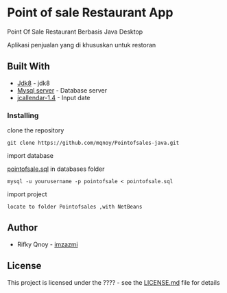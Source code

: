 # Point of sale Restaurant App
Point Of Sale Restaurant Berbasis Java Desktop 

Aplikasi penjualan yang di khususkan untuk restoran


## Built With
* [Jdk8](https://www.oracle.com/technetwork/java/javase/downloads/jdk8-downloads-2133151.html) - jdk8
* [Mysql server](https://dev.mysql.com/downloads/mysql/) - Database server
* [jcallendar-1.4](https://toedter.com/jcalendar/) - Input date



### Installing

clone the repository

```
git clone https://github.com/mqnoy/Pointofsales-java.git
```


import database

[pointofsale.sql](https://github.com/mqnoy/Pointofsales-java/blob/master/databases/pointofsale.sql) in databases folder
```
mysql -u yourusername -p pointofsale < pointofsale.sql
```

import project 

```
locate to folder Pointofsales ,with NetBeans
```

## Author
* Rifky Qnoy - [imzazmi](https://imzazmi.com)

## License

This project is licensed under the ???? - see the [LICENSE.md](LICENSE.md) file for details



